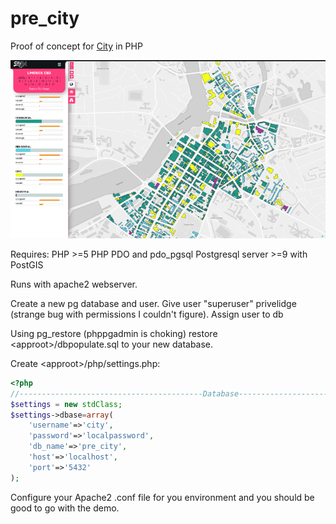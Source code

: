 # pre_city
Proof of concept for [City](https://github.com/Openpoint/City) in PHP

![City](https://github.com/Openpoint/pre_city/blob/master/city.png)

Requires: 
PHP >=5
PHP PDO and pdo_pgsql 
Postgresql server >=9 with PostGIS

Runs with apache2 webserver.

Create a new pg database and user. Give user "superuser" privelidge (strange bug with permissions I couldn't figure). Assign user to db

Using pg_restore (phppgadmin is choking) restore \<approot\>/dbpopulate.sql to your new database.

Create \<approot\>/php/settings.php:

```php
<?php
//-----------------------------------------Database---------------------------------------------------
$settings = new stdClass;
$settings->dbase=array(
    'username'=>'city',
    'password'=>'localpassword',
    'db_name'=>'pre_city',
    'host'=>'localhost',
    'port'=>'5432'
);
```
Configure your Apache2 .conf file for you environment and you should be good to go with the demo.
